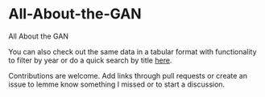 # All-About-the-GAN
All About the GAN

You can also check out the same data in a tabular format with functionality to filter by year or do a quick search by title [here](https://github.com/hollobit/All-About-the-GAN/blob/master/AllGAN-r2.tsv).

Contributions are welcome. Add links through pull requests or create an issue to lemme know something I missed or to start a discussion.

